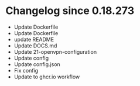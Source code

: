 # Changelog since 0.18.273
- Update Dockerfile 
- Update Dockerfile 
- update README 
- Update DOCS.md 
- Update 21-openvpn-configuration 
- Update config 
- Update config.json 
- Fix config 
- Update to ghcr.io workflow 
